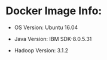 # Docker Image Info:      
                
- OS Version: Ubuntu 16.04       
               
- Java Version: IBM SDK-8.0.5.31       
                   
- Hadoop Version: 3.1.2          

                   
